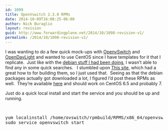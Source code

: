 ```yaml
---
id: 1099
title: OpenVswitch 2.3.0 RPMs
date: 2014-10-09T16:08:25-06:00
author: Nick Buraglio
layout: revision
guid: http://www.forwardingplane.net/2014/10/1098-revision-v1/
permalink: /2014/10/1098-revision-v1/
---
```

I was wanting to do a few quick mock-ups with <a href="http://openvswitch.org/" target="_blank">OpenvSwitch</a> and <a href="http://www.opendaylight.org/" target="_blank">OpenDayLight</a> and wanted to use CentOS since I have templates for it that I replicate.  Just like with the <a title="OpenvSwitch 2.0 Debian packages" href="http://www.forwardingplane.net/2013/11/openvswitch-2-0-debian-packages/" target="_blank">debian stuff I had been doing</a>, I wasn&#8217;t able to find any in some quick searches.   I stumbled upon <a href="http://n40lab.wordpress.com/2014/09/04/openvswitch-2-3-0-lts-and-centos-7/" target="_blank">This site</a>, which had a great how to for building them, so I just used that.  Seeing as that the debian packages actually got downloaded a lot, I figured I&#8217;d post these RPMs as well.  They&#8217;re available <a href="http://www.forwardingplane.net/wp-content/uploads/OVS2.0/OpenvSwitch-2.3.0-RPM.tgz" target="_blank">here</a> and should work on CentOS 6.5 and probably 7.

Just do a quick local install and start the service and you should be up and running.

&nbsp;

<pre>yum localinstall /home/ovswitch/rpmbuild/RPMS/x86_64/openvswitch-2.3.0-1.x86_64.rpm 
sudo service openvswitch start</pre>

<pre></pre>